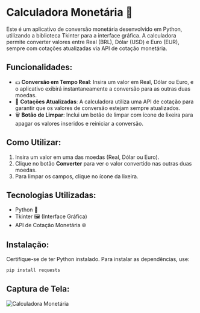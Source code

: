 # Calculadora Monetária 💱

Este é um aplicativo de conversão monetária desenvolvido em Python, utilizando a biblioteca Tkinter para a interface gráfica. A calculadora permite converter valores entre Real (BRL), Dólar (USD) e Euro (EUR), sempre com cotações atualizadas via API de cotação monetária.

## Funcionalidades:
- 💵 **Conversão em Tempo Real**: Insira um valor em Real, Dólar ou Euro, e o aplicativo exibirá instantaneamente a conversão para as outras duas moedas.
- 🔄 **Cotações Atualizadas**: A calculadora utiliza uma API de cotação para garantir que os valores de conversão estejam sempre atualizados.
- 🗑️ **Botão de Limpar**: Inclui um botão de limpar com ícone de lixeira para apagar os valores inseridos e reiniciar a conversão.

## Como Utilizar:
1. Insira um valor em uma das moedas (Real, Dólar ou Euro).
2. Clique no botão **Converter** para ver o valor convertido nas outras duas moedas.
3. Para limpar os campos, clique no ícone da lixeira.

## Tecnologias Utilizadas:
- Python 🐍
- Tkinter 🖼️ (Interface Gráfica)
- API de Cotação Monetária 🌐

## Instalação:
Certifique-se de ter Python instalado. Para instalar as dependências, use:

```bash
pip install requests
```
## Captura de Tela:
![Calculadora Monetária](./Calculadora%20Monetária.png)



